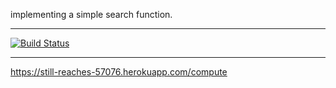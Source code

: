 implementing a simple search function.

----------------------

[![Build Status](https://travis-ci.org/goksunonal/myDemoApp.svg?branch=master)](https://travis-ci.org/goksunonal/myDemoApp)

------------------------

https://still-reaches-57076.herokuapp.com/compute
